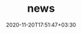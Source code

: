 ---
title: "news"
date: 2020-11-20T17:51:47+03:30
draft: false
headless: true

# all icons by [feathericons.com](https://https://feathericons.com//) are supported
show_news_icons: true
default_news_icon: "file-text"

num_news: 5

news_items:
- text: "Starting my Masters at UWaterloo"
  link: https://cs.uwaterloo.ca/
  extra_text: "Sep 2024"
  date: 2024-09-01
- text: "Finished my Master of Management Dual Degree"
  link: https://www.sauder.ubc.ca/programs/dual-degrees/bachelor-and-master-management/overview
  extra_text: "Dec 2023"
  date: 2023-12-15
- text: "GlueFL accepted at MLSys 2023!"
  link: https://mlsys.org/Conferences/2023
  extra_text: "Feb 2023"
  date: 2023-02-17
---